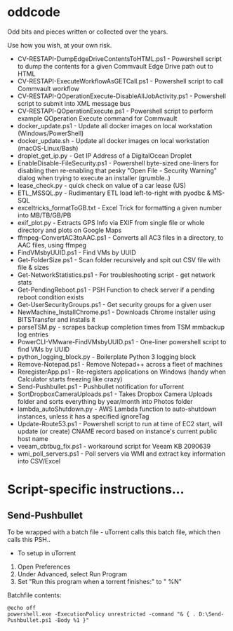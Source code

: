 # oddcode
Odd bits and pieces written or collected over the years.

Use how you wish, at your own risk.

* CV-RESTAPI-DumpEdgeDriveContentsToHTML.ps1 - Powershell script to dump the contents for a given Commvault Edge Drive path out to HTML
* CV-RESTAPI-ExecuteWorkflowAsGETCall.ps1 - Powershell script to call Commvault workflow
* CV-RESTAPI-QOperationExecute-DisableAllJobActivity.ps1 - Powershell script to submit into XML message bus
* CV-RESTAPI-QOperationExecute.ps1 - Powershell script to perform example QOperation Execute command for Commvault
* docker_update.ps1 - Update all docker images on local workstation (Windows/PowerShell)
* docker_update.sh - Update all docker images on local workstation (macOS-Linux/Bash)
* droplet_get_ip.py - Get IP Address of a DigitalOcean Droplet
* EnableDisable-FileSecurity.ps1 - Powershell byte-sized one-liners for disabling then re-enabling that pesky "Open File - Security Warning" dialog when trying to execute an installer (grumble..)
* lease_check.py - quick check on value of a car lease (US)
* ETL_MSSQL.py - Rudimentary ETL load left-to-right with pyodbc & MS-SQL
* exceltricks_formatToGB.txt - Excel Trick for formatting a given number into MB/TB/GB/PB
* exif_plot.py - Extracts GPS Info via EXIF from single file or whole directory and plots on Google Maps
* ffmpeg-ConvertAC3toAAC.ps1 - Converts all AC3 files in a directory, to AAC files, using ffmpeg
* FindVMsbyUUID.ps1 - Find VMs by UUID
* Get-FolderSize.ps1 - Scan folder recursively and spit out CSV file with file & sizes
* Get-NetworkStatistics.ps1 - For troubleshooting script - get network stats
* Get-PendingReboot.ps1 - PSH Function to check server if a pending reboot condition exists
* Get-UserSecurityGroups.ps1 - Get security groups for a given user
* NewMachine_InstallChrome.ps1 - Downloads Chrome installer using BITSTransfer and installs it
* parseTSM.py - scrapes backup completion times from TSM mmbackup log entries
* PowerCLI-VMware-FindVMsbyUUID.ps1 - One-liner powershell script to find VMs by UUID
* python_logging_block.py - Boilerplate Python 3 logging block
* Remove-Notepad.ps1 - Remove Notepad++ across a fleet of machines
* ReregisterApp.ps1 - Re-registers applications on Windows (handy when Calculator starts freezing like crazy)
* Send-Pushbullet.ps1 - Pushbullet notification for uTorrent
* SortDropboxCameraUploads.ps1 - Takes Dropbox Camera Uploads folder and sorts everything by year/month into Photos folder
* lambda_autoShutdown.py - AWS Lambda function to auto-shutdown instances, unless it has a specified ignoreTag
* Update-Route53.ps1 - Powershell script to run at time of EC2 start, will update (or create) CNAME record based on instance's current public host name
* veeam_cbtbug_fix.ps1 - workaround script for Veeam KB 2090639
* wmi_poll_servers.ps1 - Poll servers via WMI and extract key information into CSV/Excel

# Script-specific instructions...

## Send-Pushbullet

To be wrapped with a batch file - uTorrent calls this batch file, which then calls this PSH..
* To setup in uTorrent
1. Open Preferences
2. Under Advanced, select Run Program
3. Set "Run this program when a torrent finishes:" to "<path to batch file> %N"

Batchfile contents:
```
@echo off
powershell.exe -ExecutionPolicy unrestricted -command "& { . D:\Send-Pushbullet.ps1 -Body %1 }"
```
